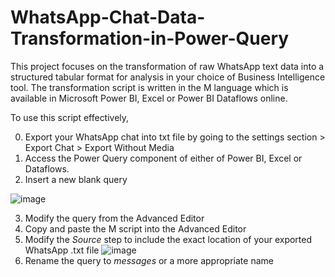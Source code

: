 # WhatsApp-Chat-Data-Transformation-in-Power-Query
 
This project focuses on the transformation of raw WhatsApp text data into a structured tabular format for analysis in your choice of Business Intelligence tool. The transformation script is written in the M language which is available in Microsoft Power BI, Excel or Power BI Dataflows online. 

To use this script effectively,

0. Export your WhatsApp chat into txt file by going to the settings section > Export Chat > Export Without Media
1. Access the Power Query component of either of Power BI, Excel or Dataflows.
2. Insert a new blank query

![image](https://user-images.githubusercontent.com/30422857/225646969-cc526733-e716-4720-88c4-6ffb16bc7a64.png)

3. Modify the query from the Advanced Editor
4. Copy and paste the M script into the Advanced Editor
5. Modify the *Source* step to include the exact location of your exported WhatsApp .txt file 
![image](https://user-images.githubusercontent.com/30422857/225648717-8f6d4374-60ea-4ecd-9dfb-2ef625e04e5b.png)
6. Rename the query to *messages* or a more appropriate name
